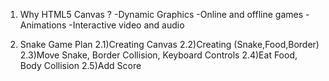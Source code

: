 1. Why HTML5 Canvas ?
   -Dynamic Graphics
   -Online and offline games
   -Animations
   -Interactive video and audio

2. Snake Game Plan
   2.1)Creating Canvas
   2.2)Creating (Snake,Food,Border)
   2.3)Move Snake, Border Collision, Keyboard Controls
   2.4)Eat Food, Body Collision
   2.5)Add Score
